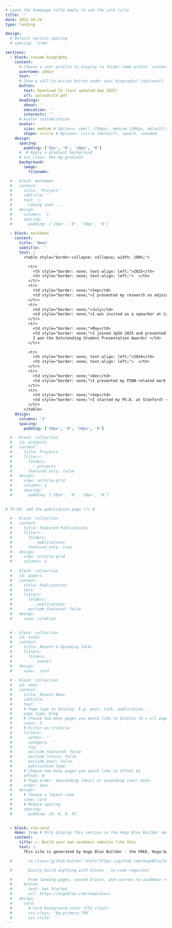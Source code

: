 ```yaml
---
# Leave the homepage title empty to use the site title
title: ''
date: 2022-10-24
type: landing

design:
  # Default section spacing
  # spacing: '1rem'

sections:
  - block: resume-biography
    content:
      # Choose a user profile to display (a folder name within `content/authors/`)
      username: admin
      text: ''
      # Show a call-to-action button under your biography? (optional)
      button:
        text: Download CV (last updated:Sep 2025)
        url: uploads/CV.pdf
      headings:
        about: ''
        education: ''
        interests: ''
      # Avatar customization
      avatar:
        size: medium # Options: small (150px), medium (200px, default), large (320px), xl (400px), xxl (500px)
        shape: circle # Options: circle (default), square, rounded
    design:
      spacing:
        padding: ['5px', '0', '10px', '0']
      #  # Apply a gradient background
      # css_class: hbx-bg-gradient
      background:
        image:
          filename: 

  # - block: markdown
  #   content:
  #     title: 'Project'
  #     subtitle: ''
  #     text: |-
  #       Coming soon ...
  #   design:
  #     columns: '1'
  #     spacing:
  #       padding: ['10px', '0', '10px', '0']
  
  - block: markdown
    content:
      title: 'News'
      subtitle: ''
      text: |-        
        <table style="border-collapse: collapse; width: 100%;">

          <tr>
            <th style="border: none; text-align: left;">2025</th>
            <th style="border: none; text-align: left;">  </th>
          </tr>
          <tr>
            <td style="border: none;">Sep</td>
            <td style="border: none;">I presented my research on adjoint-based dynamic rupture inversion with slip-weakening friction at the 2025 SCEC Annual Meeting. </td>
          </tr>
          <tr>
            <td style="border: none;">July</td>
            <td style="border: none;">I was invited as a spearker at Caltech GMG Deep Dive 2025: Optimization and Control. <br> My presentation title was "Adjoint-based and deep learning-based inversion for fault friction from geodetic and seismic observations".
          </tr>
          <tr>
            <td style="border: none;">May</td>
            <td style="border: none;">I joined JpGU 2025 and presented my research on PINN-based frictional property estimation for 2010 Bungo SSEs. <br>
            I won the Outstanding Student Presentation Awards! </td>
          </tr>

          <tr>
            <th style="border: none; text-align: left;">2024</th>
            <th style="border: none; text-align: left;">  </th>
          </tr>
          <tr>
            <td style="border: none;">Dec</td>
            <td style="border: none;">I presented my PINN-related work at AGU 2024. </td>
          </tr>
          <tr>
            <td style="border: none;">Sep</td>
            <td style="border: none;">I started my Ph.D. at Stanford! </td>
          </tr>
        </table>
    design:
      columns: '1'
      spacing:
        padding: ['10px', '0', '10px', '0'] 

  # - block: collection
  #   id: projects
  #   content:
  #     title: Projects
  #     filters:
  #       folders:
  #         - projects
  #       featured_only: false
  #   design:
  #     view: article-grid
  #     columns: 2
  #     spacing:
  #       padding: ['20px', '0', '10px', '0']  
 
 
# TO DO: add the publication page (?) #

  # - block: collection
  #   content:
  #     title: Featured Publications
  #     filters:
  #       folders:
  #         - publications
  #       featured_only: true
  #   design:
  #     view: article-grid
  #     columns: 2
  
  # - block: collection
  #   id: papers
  #   content:
  #     title: Publications
  #     text: ''
  #     filters:
  #       folders:
  #         - publications
  #       exclude_featured: false
  #   design:
  #     view: citation

  
  # - block: collection
  #   id: talks
  #   content:
  #     title: Recent & Upcoming Talks
  #     filters:
  #       folders:
  #         - events
  #   design:
  #     view:  card
  
  # - block: collection
  #   id: news
  #   content:
  #     title: Recent News
  #     subtitle: ''
  #     text: ''
  #     # Page type to display. E.g. post, talk, publication...
  #     page_type: blog
  #     # Choose how many pages you would like to display (0 = all pages)
  #     count: 5
  #     # Filter on criteria
  #     filters:
  #       author: ''
  #       category: ''
  #       tag: ''
  #       exclude_featured: false
  #       exclude_future: false
  #       exclude_past: false
  #       publication_type: ''
  #     # Choose how many pages you would like to offset by
  #     offset: 0
  #     # Page order: descending (desc) or ascending (asc) date.
  #     order: desc
  #   design:
  #     # Choose a layout view
  #     view: card
  #     # Reduce spacing
  #     spacing:
  #       padding: [0, 0, 0, 0]

  
  - block: cta-card
    demo: true # Only display this section in the Hugo Blox Builder demo site
    content:
      title: 👉 Build your own academic website like this
      text: |-
        This site is generated by Hugo Blox Builder - the FREE, Hugo-based open source website builder trusted by 250,000+ academics like you.

  #       <a class="github-button" href="https://github.com/HugoBlox/hugo-blox-builder" data-color-scheme="no-preference: light; light: light; dark: dark;" data-icon="octicon-star" data-size="large" data-show-count="true" aria-label="Star HugoBlox/hugo-blox-builder on GitHub">Star</a>

  #       Easily build anything with blocks - no-code required!

  #       From landing pages, second brains, and courses to academic resumés, conferences, and tech blogs.
  #     button:
  #       text: Get Started
  #       url: https://hugoblox.com/templates/
  #   design:
  #     card:
  #       # Card background color (CSS class)
  #       css_class: 'bg-primary-700'
  #       css_style: ''
---
```

